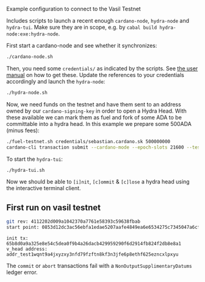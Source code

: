 Example configuration to connect to the Vasil Testnet

Includes scripts to launch a recent enough `cardano-node`, `hydra-node` and
`hydra-tui`. Make sure they are in scope, e.g. by `cabal build
hydra-node:exe:hydra-node`.

First start a cardano-node and see whether it synchronizes:

```sh
./cardano-node.sh
```

Then, you need some `credentials/` as indicated by the scripts. See [the user
manual](https://hydra.family/head-protocol/docs/getting-started/quickstart#and-where-to-find-them)
on how to get these. Update the references to your credentials accordingly and
launch the `hydra-node`:

``` sh
./hydra-node.sh
```

Now, we need funds on the testnet and have them sent to an address owned by our `cardano-signing-key` in order to open a Hydra Head. With these available we can mark them as fuel and fork of some ADA to be committable into a hydra head. In this example we prepare some 500ADA (minus fees):

``` sh
./fuel-testnet.sh credentials/sebastian.cardano.sk 500000000
cardano-cli transaction submit --cardano-mode --epoch-slots 21600 --testnet-magic 9 --tx-file /tmp/tmp.S9N6vVkw2j.signed
```

To start the `hydra-tui`:

``` sh
./hydra-tui.sh
```

Now we should be able to `[i]nit`, `[c]ommit` & `[c]lose` a hydra head using the interactive terminal client.


## First run on vasil testnet

``` sh
git rev: 4112202d009a1042370a7761e58393c59638fbab
start point: 0853d12dc3ac56ebfa1edae5207aafe4849ea6e6534275c7345047a6cf72814c at slot 400208
```

```
init tx: 65b8d0a9a325e8e54c5dea0f9b4a26dacb429959290f6d2914fb824f2db8e8a1
v_head address: addr_test1wqnt9a4jxyzxy3nfd79fzftn8kf3n3jfe6p8ethf625ezncxlpxyu
```

The `commit` or `abort` transactions fail with a `NonOutputSupplimentaryDatums` ledger error.
